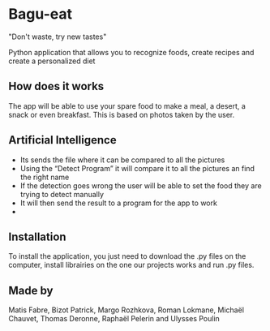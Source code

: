 # Bagu-eat
"Don't waste, try new tastes"

Python application that allows you to recognize foods, create recipes and create a personalized diet

## How does it works

The app will be able to use your spare food to make a meal, a desert, a snack or even breakfast. This is based on photos taken by the user.

## Artificial Intelligence

- Its sends the file where it can be compared to all the pictures
- Using the “Detect Program” it will compare it to all the pictures an find the right name
- If the detection goes wrong the user will be able to set the food they are trying to detect manually
- It will then send the result to a program for the app to work
- 
## Installation

To install the application, you just need to download the .py files on the computer, install librairies on the one our projects works and run .py files.

## Made by

Matis Fabre, Bizot Patrick, Margo Rozhkova, Roman Lokmane, Michaël Chauvet, Thomas Deronne, Raphaël Pelerin and Ulysses Poulin
